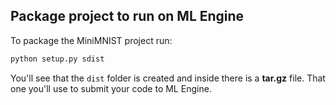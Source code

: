 ## Package project to run on ML Engine

To package the MiniMNIST project run:

```bash
python setup.py sdist
```

You'll see that the `dist` folder is created and inside there is a **tar.gz** file. That one you'll use to submit your code to ML Engine.